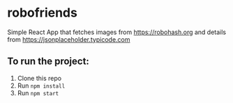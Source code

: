 # robofriends
Simple React App that fetches images from https://robohash.org and details from https://jsonplaceholder.typicode.com


## To run the project:

1. Clone this repo
2. Run `npm install`
3. Run `npm start`